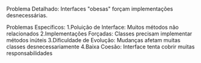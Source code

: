 ﻿Problema Detalhado: Interfaces "obesas" forçam implementações desnecessárias.

Problemas Específicos:
	1.Poluição de Interface: Muitos métodos não relacionados
	2.Implementações Forçadas: Classes precisam implementar métodos inúteis
	3.Dificuldade de Evolução: Mudanças afetam muitas classes desnecessariamente
	4.Baixa Coesão: Interface tenta cobrir muitas responsabilidades